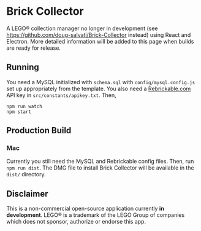 # Brick Collector
A LEGO® collection manager no longer in development (see https://github.com/doug-salvati/Brick-Collector instead) using React and Electron. More detailed information will be added to this page when builds are ready for release.

## Running
You need a MySQL initialized with `schema.sql` with `config/mysql.config.js` set up appropriately from the template. 
You also need a [Rebrickable.com](https://rebrickable.com/api/) API key in `src/constants/apikey.txt`.
Then,
```
npm run watch
npm start
```

## Production Build
### Mac
Currently you still need the MySQL and Rebrickable config files.
Then, run `npm run dist`. The DMG file to install Brick Collector will be available in the `dist/` directory.

## Disclaimer
This is a non-commercial open-source application currently **in development**.
LEGO® is a trademark of the LEGO Group of companies which does not sponsor, authorize or endorse this app.
